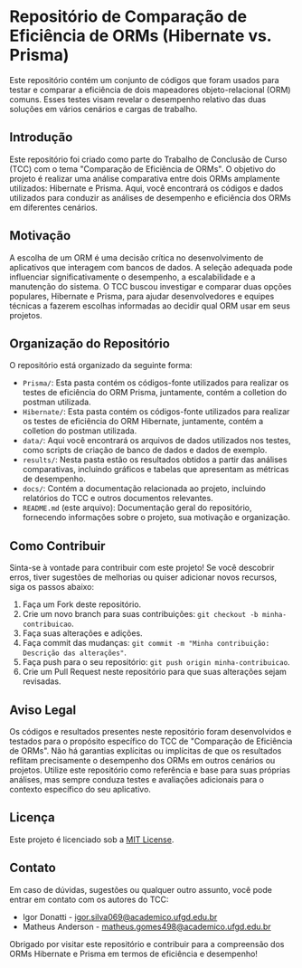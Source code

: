 # Repositório de Comparação de Eficiência de ORMs (Hibernate vs. Prisma)

Este repositório contém um conjunto de códigos que foram usados para testar e comparar a eficiência de dois mapeadores objeto-relacional (ORM) comuns. Esses testes visam revelar o desempenho relativo das duas soluções em vários cenários e cargas de trabalho.

## Introdução

Este repositório foi criado como parte do Trabalho de Conclusão de Curso (TCC) com o tema "Comparação de Eficiência de ORMs". O objetivo do projeto é realizar uma análise comparativa entre dois ORMs amplamente utilizados: Hibernate e Prisma. Aqui, você encontrará os códigos e dados utilizados para conduzir as análises de desempenho e eficiência dos ORMs em diferentes cenários.

## Motivação

A escolha de um ORM é uma decisão crítica no desenvolvimento de aplicativos que interagem com bancos de dados. A seleção adequada pode influenciar significativamente o desempenho, a escalabilidade e a manutenção do sistema. O TCC buscou investigar e comparar duas opções populares, Hibernate e Prisma, para ajudar desenvolvedores e equipes técnicas a fazerem escolhas informadas ao decidir qual ORM usar em seus projetos.

## Organização do Repositório

O repositório está organizado da seguinte forma:

- `Prisma/`: Esta pasta contém os códigos-fonte utilizados para realizar os testes de eficiência do ORM Prisma, juntamente, contém a colletion do postman utilizada.
- `Hibernate/`: Esta pasta contém os códigos-fonte utilizados para realizar os testes de eficiência do ORM Hibernate, juntamente, contém a colletion do postman utilizada.
- `data/`: Aqui você encontrará os arquivos de dados utilizados nos testes, como scripts de criação de banco de dados e dados de exemplo.
- `results/`: Nesta pasta estão os resultados obtidos a partir das análises comparativas, incluindo gráficos e tabelas que apresentam as métricas de desempenho.
- `docs/`: Contém a documentação relacionada ao projeto, incluindo relatórios do TCC e outros documentos relevantes.
- `README.md` (este arquivo): Documentação geral do repositório, fornecendo informações sobre o projeto, sua motivação e organização.

## Como Contribuir

Sinta-se à vontade para contribuir com este projeto! Se você descobrir erros, tiver sugestões de melhorias ou quiser adicionar novos recursos, siga os passos abaixo:

1. Faça um Fork deste repositório.
2. Crie um novo branch para suas contribuições: `git checkout -b minha-contribuicao`.
3. Faça suas alterações e adições.
4. Faça commit das mudanças: `git commit -m "Minha contribuição: Descrição das alterações"`.
5. Faça push para o seu repositório: `git push origin minha-contribuicao`.
6. Crie um Pull Request neste repositório para que suas alterações sejam revisadas.

## Aviso Legal

Os códigos e resultados presentes neste repositório foram desenvolvidos e testados para o propósito específico do TCC de "Comparação de Eficiência de ORMs". Não há garantias explícitas ou implícitas de que os resultados reflitam precisamente o desempenho dos ORMs em outros cenários ou projetos. Utilize este repositório como referência e base para suas próprias análises, mas sempre conduza testes e avaliações adicionais para o contexto específico do seu aplicativo.

## Licença

Este projeto é licenciado sob a [MIT License](LICENSE).

## Contato

Em caso de dúvidas, sugestões ou qualquer outro assunto, você pode entrar em contato com os autores do TCC:

- Igor Donatti - [igor.silva069@academico.ufgd.edu.br](mailto:igor.silva069@academico.ufgd.edu.br)
- Matheus Anderson - [matheus.gomes498@academico.ufgd.edu.br](mailto:matheus.gomes498@academico.ufgd.edu.br)

Obrigado por visitar este repositório e contribuir para a compreensão dos ORMs Hibernate e Prisma em termos de eficiência e desempenho!
